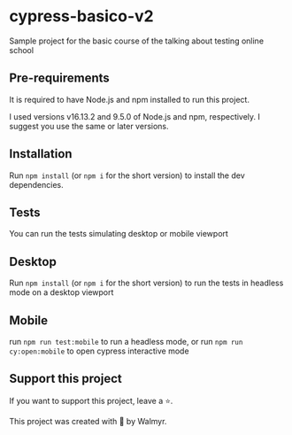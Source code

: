 # cypress-basico-v2

Sample project for the basic course of the talking about testing online school 

## Pre-requirements

It is required to have Node.js and npm installed to run this project.

I used versions v16.13.2 and 9.5.0 of Node.js and npm, respectively. I suggest you use the same or later versions.

## Installation
Run `npm install` (or `npm i` for the short version) to install the dev dependencies.

## Tests

You can run the tests simulating desktop or mobile viewport

## Desktop

Run `npm install` (or `npm i` for the short version) to run the tests in headless mode  on a desktop viewport

## Mobile

run `npm run test:mobile` to run a headless mode, or run `npm run cy:open:mobile` to open cypress interactive mode

## Support this project
If you want to support this project, leave a ⭐.

This project was created with 💚 by Walmyr.